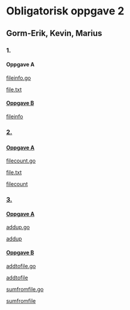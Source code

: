 <h1>      Obligatorisk oppgave 2 </h1>
<h2>      Gorm-Erik, Kevin, Marius </h2>

<h3> 1. </h3>
<h4> Oppgave A </h4>

<a href="https://github.com/gormaar/Feil-Bruker/blob/master/Oblig2/Oppgave1/fileinfo.go"> fileinfo.go
  
<a href="https://github.com/gormaar/Feil-Bruker/blob/master/Oblig2/Oppgave1/file.txt"> file.txt
  
<h4>     Oppgave B </h4>

<a href="https://github.com/gormaar/Feil-Bruker/blob/master/Oblig2/Oppgave1/fileinfo"> fileinfo

<h3> 2.<h3>
<h4> Oppgave A </h4>

<a href="https://github.com/gormaar/Feil-Bruker/blob/master/Oblig2/Oppgave2/filecount.go"> filecount.go
  
<a href="https://github.com/gormaar/Feil-Bruker/blob/master/Oblig2/Oppgave2/file.txt"> file.txt

<a href="https://github.com/gormaar/Feil-Bruker/blob/master/Oblig2/Oppgave2/filecount"> filecount


<h3> 3. </h3>
<h4> Oppgave A </h4>

<a href="https://github.com/gormaar/Feil-Bruker/blob/master/Oblig2/Oppgave3/addup.go"> addup.go


<a href="https://github.com/gormaar/Feil-Bruker/blob/master/Oblig2/Oppgave3/addup"> addup

<h4> Oppgave B </h4>

<a href="https://github.com/gormaar/Feil-Bruker/blob/master/Oblig2/Oppgave3/addtofile.go"> addtofile.go
  
<a href="https://github.com/gormaar/Feil-Bruker/blob/master/Oblig2/Oppgave3/addtofile"> addtofile

<a href="https://github.com/gormaar/Feil-Bruker/blob/master/Oblig2/Oppgave3/sumfromfile.go"> sumfromfile.go
  
<a href="https://github.com/gormaar/Feil-Bruker/blob/master/Oblig2/Oppgave3/sumfromfile"> sumfromfile
